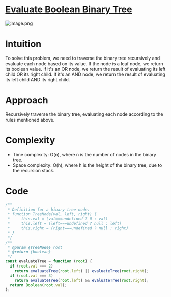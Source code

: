 # [Evaluate Boolean Binary Tree](https://leetcode.com/problems/evaluate-boolean-binary-tree/description/)

![image.png](https://assets.leetcode.com/users/images/5ddf363b-57a4-44e3-9b5e-6d9b841366ca_1715872228.7969744.png)

# Intuition

To solve this problem, we need to traverse the binary tree recursively and evaluate each node based on its value. If the node is a leaf node, we return its boolean value. If it's an OR node, we return the result of evaluating its left child OR its right child. If it's an AND node, we return the result of evaluating its left child AND its right child.

# Approach

Recursively traverse the binary tree, evaluating each node according to the rules mentioned above.

# Complexity

- Time complexity: O(n), where n is the number of nodes in the binary tree.
- Space complexity: O(h), where h is the height of the binary tree, due to the recursion stack.

# Code

```javascript
/**
 * Definition for a binary tree node.
 * function TreeNode(val, left, right) {
 *     this.val = (val===undefined ? 0 : val)
 *     this.left = (left===undefined ? null : left)
 *     this.right = (right===undefined ? null : right)
 * }
 */
/**
 * @param {TreeNode} root
 * @return {boolean}
 */
const evaluateTree = function (root) {
  if (root.val === 2)
    return evaluateTree(root.left) || evaluateTree(root.right);
  if (root.val === 3)
    return evaluateTree(root.left) && evaluateTree(root.right);
  return Boolean(root.val);
};
```
